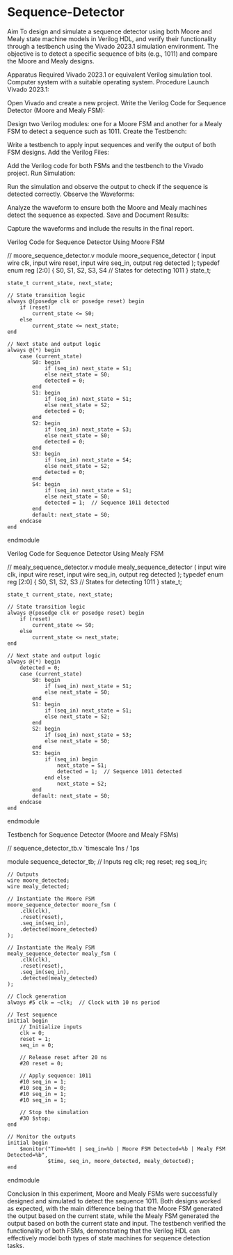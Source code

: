 # Sequence-Detector
Aim
To design and simulate a sequence detector using both Moore and Mealy state machine models in Verilog HDL, and verify their functionality through a testbench using the Vivado 2023.1 simulation environment. The objective is to detect a specific sequence of bits (e.g., 1011) and compare the Moore and Mealy designs.

Apparatus Required
Vivado 2023.1 or equivalent Verilog simulation tool.
Computer system with a suitable operating system.
Procedure
Launch Vivado 2023.1:

Open Vivado and create a new project.
Write the Verilog Code for Sequence Detector (Moore and Mealy FSM):

Design two Verilog modules: one for a Moore FSM and another for a Mealy FSM to detect a sequence such as 1011.
Create the Testbench:

Write a testbench to apply input sequences and verify the output of both FSM designs.
Add the Verilog Files:

Add the Verilog code for both FSMs and the testbench to the Vivado project.
Run Simulation:

Run the simulation and observe the output to check if the sequence is detected correctly.
Observe the Waveforms:

Analyze the waveform to ensure both the Moore and Mealy machines detect the sequence as expected.
Save and Document Results:

Capture the waveforms and include the results in the final report.

Verilog Code for Sequence Detector Using Moore FSM

// moore_sequence_detector.v
module moore_sequence_detector (
    input wire clk,
    input wire reset,
    input wire seq_in,
    output reg detected
);
    typedef enum reg [2:0] {
        S0, S1, S2, S3, S4  // States for detecting 1011
    } state_t;

    state_t current_state, next_state;

    // State transition logic
    always @(posedge clk or posedge reset) begin
        if (reset)
            current_state <= S0;
        else
            current_state <= next_state;
    end

    // Next state and output logic
    always @(*) begin
        case (current_state)
            S0: begin
                if (seq_in) next_state = S1;
                else next_state = S0;
                detected = 0;
            end
            S1: begin
                if (seq_in) next_state = S1;
                else next_state = S2;
                detected = 0;
            end
            S2: begin
                if (seq_in) next_state = S3;
                else next_state = S0;
                detected = 0;
            end
            S3: begin
                if (seq_in) next_state = S4;
                else next_state = S2;
                detected = 0;
            end
            S4: begin
                if (seq_in) next_state = S1;
                else next_state = S0;
                detected = 1;  // Sequence 1011 detected
            end
            default: next_state = S0;
        endcase
    end
endmodule

Verilog Code for Sequence Detector Using Mealy FSM

// mealy_sequence_detector.v
module mealy_sequence_detector (
    input wire clk,
    input wire reset,
    input wire seq_in,
    output reg detected
);
    typedef enum reg [2:0] {
        S0, S1, S2, S3  // States for detecting 1011
    } state_t;

    state_t current_state, next_state;

    // State transition logic
    always @(posedge clk or posedge reset) begin
        if (reset)
            current_state <= S0;
        else
            current_state <= next_state;
    end

    // Next state and output logic
    always @(*) begin
        detected = 0;
        case (current_state)
            S0: begin
                if (seq_in) next_state = S1;
                else next_state = S0;
            end
            S1: begin
                if (seq_in) next_state = S1;
                else next_state = S2;
            end
            S2: begin
                if (seq_in) next_state = S3;
                else next_state = S0;
            end
            S3: begin
                if (seq_in) begin
                    next_state = S1;
                    detected = 1;  // Sequence 1011 detected
                end else
                    next_state = S2;
            end
            default: next_state = S0;
        endcase
    end
endmodule


Testbench for Sequence Detector (Moore and Mealy FSMs)

// sequence_detector_tb.v
`timescale 1ns / 1ps

module sequence_detector_tb;
    // Inputs
    reg clk;
    reg reset;
    reg seq_in;

    // Outputs
    wire moore_detected;
    wire mealy_detected;

    // Instantiate the Moore FSM
    moore_sequence_detector moore_fsm (
        .clk(clk),
        .reset(reset),
        .seq_in(seq_in),
        .detected(moore_detected)
    );

    // Instantiate the Mealy FSM
    mealy_sequence_detector mealy_fsm (
        .clk(clk),
        .reset(reset),
        .seq_in(seq_in),
        .detected(mealy_detected)
    );

    // Clock generation
    always #5 clk = ~clk;  // Clock with 10 ns period

    // Test sequence
    initial begin
        // Initialize inputs
        clk = 0;
        reset = 1;
        seq_in = 0;

        // Release reset after 20 ns
        #20 reset = 0;

        // Apply sequence: 1011
        #10 seq_in = 1;
        #10 seq_in = 0;
        #10 seq_in = 1;
        #10 seq_in = 1;

        // Stop the simulation
        #30 $stop;
    end

    // Monitor the outputs
    initial begin
        $monitor("Time=%0t | seq_in=%b | Moore FSM Detected=%b | Mealy FSM Detected=%b",
                 $time, seq_in, moore_detected, mealy_detected);
    end
endmodule

Conclusion
In this experiment, Moore and Mealy FSMs were successfully designed and simulated to detect the sequence 1011. Both designs worked as expected, with the main difference being that the Moore FSM generated the output based on the current state, while the Mealy FSM generated the output based on both the current state and input. The testbench verified the functionality of both FSMs, demonstrating that the Verilog HDL can effectively model both types of state machines for sequence detection tasks.
